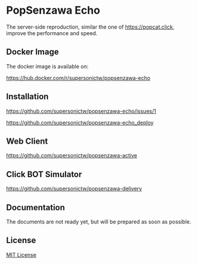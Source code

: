# PopSenzawa Echo

The server-side reproduction, similar the one of <https://popcat.click>, improve the performance and speed.

## Docker Image

The docker image is available on:

<https://hub.docker.com/r/supersonictw/popsenzawa-echo>

## Installation

<https://github.com/supersonictw/popsenzawa-echo/issues/1>

<https://github.com/supersonictw/popsenzawa-echo_deploy>

## Web Client

<https://github.com/supersonictw/popsenzawa-active>

## Click BOT Simulator

<https://github.com/supersonictw/popsenzawa-delivery>

## Documentation

The documents are not ready yet, but will be prepared as soon as possible.

## License

[MIT License](LICENSE)

